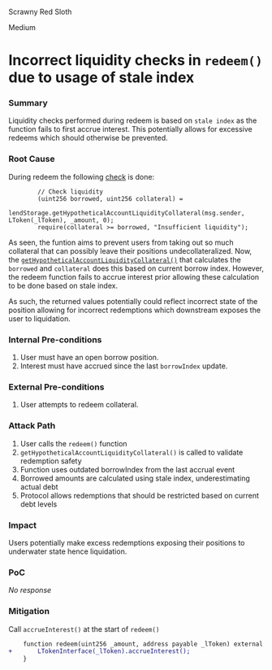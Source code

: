 Scrawny Red Sloth

Medium

# Incorrect liquidity checks in `redeem()` due to usage of stale index

### Summary

Liquidity checks performed during redeem is based on `stale index` as the function fails to first accrue interest. This potentially allows for excessive redeems which should otherwise be prevented.


### Root Cause

During redeem the following [check](https://github.com/sherlock-audit/2025-05-lend-audit-contest/blob/main/Lend-V2/src/LayerZero/CoreRouter.sol#L109-L112) is done:
```solidity
        // Check liquidity
        (uint256 borrowed, uint256 collateral) =
            lendStorage.getHypotheticalAccountLiquidityCollateral(msg.sender, LToken(_lToken), _amount, 0);
        require(collateral >= borrowed, "Insufficient liquidity");
```
As seen, the funtion aims to prevent users from taking out so much collateral that can possibly leave their positions undecollateralized. Now, the [`getHypotheticalAccountLiquidityCollateral()`](https://github.com/sherlock-audit/2025-05-lend-audit-contest/blob/main/Lend-V2/src/LayerZero/LendStorage.sol#L425-L428) that calculates the `borrowed` and `collateral` does this based on current borrow index. However, the redeem function fails to accrue interest prior allowing these calculation to be done based on stale index.

As such, the returned values potentially could reflect incorrect state of the position allowing for incorrect redemptions which downstream exposes the user to liquidation.

### Internal Pre-conditions

1. User must have an open borrow position.
2. Interest must have accrued since the last `borrowIndex` update.


### External Pre-conditions

1. User attempts to redeem collateral.

### Attack Path

1. User calls the `redeem()` function
2. `getHypotheticalAccountLiquidityCollateral()` is called to validate redemption safety
3. Function uses outdated borrowIndex from the last accrual event
4. Borrowed amounts are calculated using stale index, underestimating actual debt
5. Protocol allows redemptions that should be restricted based on current debt levels


### Impact

Users potentially make excess redemptions exposing their positions to underwater state hence liquidation.


### PoC

_No response_

### Mitigation

Call `accrueInterest()` at the start of `redeem()`
```diff
    function redeem(uint256 _amount, address payable _lToken) external returns (uint256) {
+       LTokenInterface(_lToken).accrueInterest();
    }
```